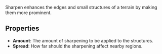 Sharpen enhances the edges and small structures of a terrain by making them more prominent.

## Properties

- **Amount**: The amount of sharpening to be applied to the structures.
- **Spread**: How far should the sharpening affect nearby regions.
